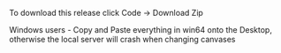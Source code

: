 <p> To download this release click Code -> Download Zip </p>
<p> Windows users - Copy and Paste everything in win64 onto the Desktop, otherwise the local server will crash when changing canvases </p>
